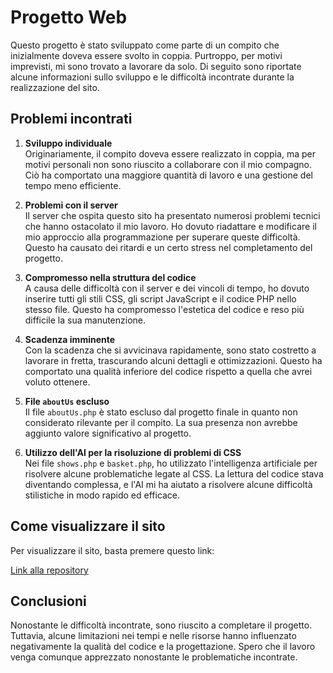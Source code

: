 # Progetto Web

Questo progetto è stato sviluppato come parte di un compito che inizialmente doveva essere svolto in coppia. Purtroppo, per motivi imprevisti, mi sono trovato a lavorare da solo. Di seguito sono riportate alcune informazioni sullo sviluppo e le difficoltà incontrate durante la realizzazione del sito.

## Problemi incontrati

1. **Sviluppo individuale**  
   Originariamente, il compito doveva essere realizzato in coppia, ma per motivi personali non sono riuscito a collaborare con il mio compagno. Ciò ha comportato una maggiore quantità di lavoro e una gestione del tempo meno efficiente.

2. **Problemi con il server**  
   Il server che ospita questo sito ha presentato numerosi problemi tecnici che hanno ostacolato il mio lavoro. Ho dovuto riadattare e modificare il mio approccio alla programmazione per superare queste difficoltà. Questo ha causato dei ritardi e un certo stress nel completamento del progetto.

3. **Compromesso nella struttura del codice**  
   A causa delle difficoltà con il server e dei vincoli di tempo, ho dovuto inserire tutti gli stili CSS, gli script JavaScript e il codice PHP nello stesso file. Questo ha compromesso l'estetica del codice e reso più difficile la sua manutenzione.

4. **Scadenza imminente**  
   Con la scadenza che si avvicinava rapidamente, sono stato costretto a lavorare in fretta, trascurando alcuni dettagli e ottimizzazioni. Questo ha comportato una qualità inferiore del codice rispetto a quella che avrei voluto ottenere.

5. **File `aboutUs` escluso**  
   Il file `aboutUs.php` è stato escluso dal progetto finale in quanto non considerato rilevante per il compito. La sua presenza non avrebbe aggiunto valore significativo al progetto.

6. **Utilizzo dell'AI per la risoluzione di problemi di CSS**  
   Nei file `shows.php` e `basket.php`, ho utilizzato l'intelligenza artificiale per risolvere alcune problematiche legate al CSS. La lettura del codice stava diventando complessa, e l'AI mi ha aiutato a risolvere alcune difficoltà stilistiche in modo rapido ed efficace.

## Come visualizzare il sito

Per visualizzare il sito, basta premere questo link:

[Link alla repository]([https://github.com/username/repository](https://iisvalentin.altervista.org/testProva/theater/index.html))  

## Conclusioni

Nonostante le difficoltà incontrate, sono riuscito a completare il progetto. Tuttavia, alcune limitazioni nei tempi e nelle risorse hanno influenzato negativamente la qualità del codice e la progettazione. Spero che il lavoro venga comunque apprezzato nonostante le problematiche incontrate.

